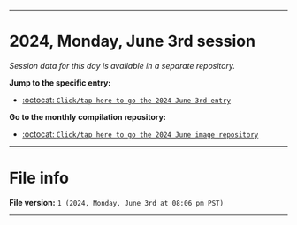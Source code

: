 
***

# 2024, Monday, June 3rd session

_Session data for this day is available in a separate repository._

**Jump to the specific entry:**

- [:octocat: `Click/tap here to go the 2024 June 3rd entry`](https://github.com/seanpm2001/SeansLifeArchive_Images_MotorWorld_CarFactory_Y2024_V6/tree/SeansLifeArchive_Images_MotorWorld_CarFactory_Y2024_V6_Main-dev/2024/06_June/03/)

**Go to the monthly compilation repository:**

- [:octocat: `Click/tap here to go the 2024 June image repository`](https://github.com/seanpm2001/SeansLifeArchive_Images_MotorWorld_CarFactory_Y2024_V6/)

***

# File info

**File version:** `1 (2024, Monday, June 3rd at 08:06 pm PST)`

***
